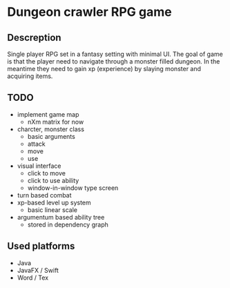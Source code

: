 # Dungeon crawler RPG game
## Descreption
  Single player RPG set in a fantasy setting with minimal UI. The goal of game is that the player need to navigate through a monster filled dungeon. 
  In the meantime they need to gain xp (experience) by slaying monster and acquiring items.
## TODO
  - implement game map
      - nXm matrix for now
  - charcter, monster class
      - basic arguments
      - attack
      - move
      - use
  - visual interface
      - click to move
      - click to use ability
      - window-in-window type screen
  - turn based combat
  - xp-based level up system
      - basic linear scale
  - argumentum based ability tree
      - stored in dependency graph
## Used platforms
  - Java
  - JavaFX / Swift
  - Word / Tex
